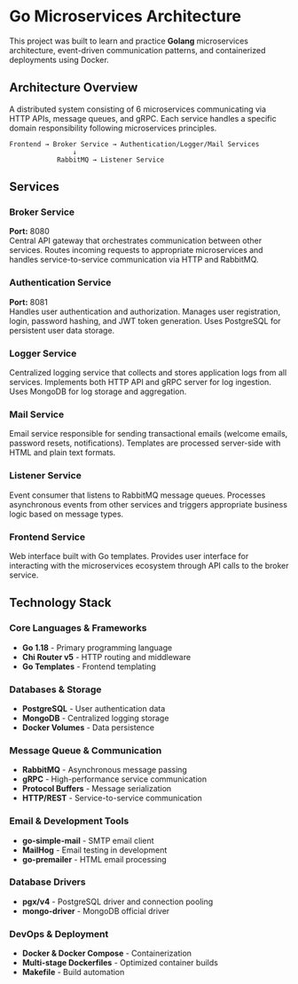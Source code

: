 # Go Microservices Architecture

This project was built to learn and practice **Golang** microservices architecture, event-driven communication patterns, and containerized deployments using Docker.

## Architecture Overview

A distributed system consisting of 6 microservices communicating via HTTP APIs, message queues, and gRPC. Each service handles a specific domain responsibility following microservices principles.

```
Frontend → Broker Service → Authentication/Logger/Mail Services
                ↓
            RabbitMQ → Listener Service
```

## Services

### Broker Service
**Port:** 8080  
Central API gateway that orchestrates communication between other services. Routes incoming requests to appropriate microservices and handles service-to-service communication via HTTP and RabbitMQ.

### Authentication Service  
**Port:** 8081  
Handles user authentication and authorization. Manages user registration, login, password hashing, and JWT token generation. Uses PostgreSQL for persistent user data storage.

### Logger Service
Centralized logging service that collects and stores application logs from all services. Implements both HTTP API and gRPC server for log ingestion. Uses MongoDB for log storage and aggregation.

### Mail Service
Email service responsible for sending transactional emails (welcome emails, password resets, notifications). Templates are processed server-side with HTML and plain text formats.

### Listener Service
Event consumer that listens to RabbitMQ message queues. Processes asynchronous events from other services and triggers appropriate business logic based on message types.

### Frontend Service
Web interface built with Go templates. Provides user interface for interacting with the microservices ecosystem through API calls to the broker service.

## Technology Stack

### Core Languages & Frameworks
- **Go 1.18** - Primary programming language
- **Chi Router v5** - HTTP routing and middleware
- **Go Templates** - Frontend templating

### Databases & Storage
- **PostgreSQL** - User authentication data
- **MongoDB** - Centralized logging storage
- **Docker Volumes** - Data persistence

### Message Queue & Communication
- **RabbitMQ** - Asynchronous message passing
- **gRPC** - High-performance service communication
- **Protocol Buffers** - Message serialization
- **HTTP/REST** - Service-to-service communication

### Email & Development Tools
- **go-simple-mail** - SMTP email client
- **MailHog** - Email testing in development
- **go-premailer** - HTML email processing

### Database Drivers
- **pgx/v4** - PostgreSQL driver and connection pooling
- **mongo-driver** - MongoDB official driver

### DevOps & Deployment
- **Docker & Docker Compose** - Containerization
- **Multi-stage Dockerfiles** - Optimized container builds
- **Makefile** - Build automation

